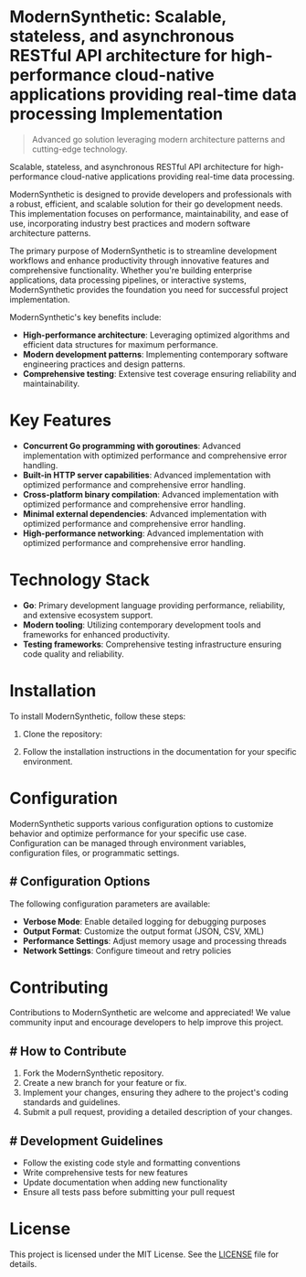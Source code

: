 <!-- fallback_ModernSynthetic_20250727063656_83497 -->

# ModernSynthetic: Scalable, stateless, and asynchronous RESTful API architecture for high-performance cloud-native applications providing real-time data processing Implementation
> Advanced go solution leveraging modern architecture patterns and cutting-edge technology.

Scalable, stateless, and asynchronous RESTful API architecture for high-performance cloud-native applications providing real-time data processing.

ModernSynthetic is designed to provide developers and professionals with a robust, efficient, and scalable solution for their go development needs. This implementation focuses on performance, maintainability, and ease of use, incorporating industry best practices and modern software architecture patterns.

The primary purpose of ModernSynthetic is to streamline development workflows and enhance productivity through innovative features and comprehensive functionality. Whether you're building enterprise applications, data processing pipelines, or interactive systems, ModernSynthetic provides the foundation you need for successful project implementation.

ModernSynthetic's key benefits include:

* **High-performance architecture**: Leveraging optimized algorithms and efficient data structures for maximum performance.
* **Modern development patterns**: Implementing contemporary software engineering practices and design patterns.
* **Comprehensive testing**: Extensive test coverage ensuring reliability and maintainability.

# Key Features

* **Concurrent Go programming with goroutines**: Advanced implementation with optimized performance and comprehensive error handling.
* **Built-in HTTP server capabilities**: Advanced implementation with optimized performance and comprehensive error handling.
* **Cross-platform binary compilation**: Advanced implementation with optimized performance and comprehensive error handling.
* **Minimal external dependencies**: Advanced implementation with optimized performance and comprehensive error handling.
* **High-performance networking**: Advanced implementation with optimized performance and comprehensive error handling.

# Technology Stack

* **Go**: Primary development language providing performance, reliability, and extensive ecosystem support.
* **Modern tooling**: Utilizing contemporary development tools and frameworks for enhanced productivity.
* **Testing frameworks**: Comprehensive testing infrastructure ensuring code quality and reliability.

# Installation

To install ModernSynthetic, follow these steps:

1. Clone the repository:


2. Follow the installation instructions in the documentation for your specific environment.

# Configuration

ModernSynthetic supports various configuration options to customize behavior and optimize performance for your specific use case. Configuration can be managed through environment variables, configuration files, or programmatic settings.

## # Configuration Options

The following configuration parameters are available:

* **Verbose Mode**: Enable detailed logging for debugging purposes
* **Output Format**: Customize the output format (JSON, CSV, XML)
* **Performance Settings**: Adjust memory usage and processing threads
* **Network Settings**: Configure timeout and retry policies

# Contributing

Contributions to ModernSynthetic are welcome and appreciated! We value community input and encourage developers to help improve this project.

## # How to Contribute

1. Fork the ModernSynthetic repository.
2. Create a new branch for your feature or fix.
3. Implement your changes, ensuring they adhere to the project's coding standards and guidelines.
4. Submit a pull request, providing a detailed description of your changes.

## # Development Guidelines

* Follow the existing code style and formatting conventions
* Write comprehensive tests for new features
* Update documentation when adding new functionality
* Ensure all tests pass before submitting your pull request

# License

This project is licensed under the MIT License. See the [LICENSE](https://github.com/marcmotta/ModernSynthetic/blob/main/LICENSE) file for details.
